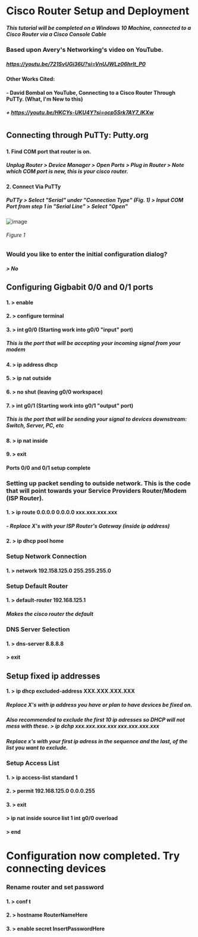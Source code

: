 # Cisco Router Setup and Deployment  

##### This tutorial will be completed on a Windows 10 Machine, connected to a Cisco Router via a Cisco Console Cable

### Based upon Avery's Networking's video on YouTube.
##### https://youtu.be/721SvUGi36U?si=VnUJWLz06hrlt_P0

#### Other Works Cited:
#### - David Bombal on YouTube, Connecting to a Cisco Router Through PuTTy. (What, I'm New to this)
##### + https://youtu.be/HKCYs-UKU4Y?si=ocp5Srk7AY7_lKXw

#
## Connecting through PuTTy: Putty.org
##### 
#### 1. Find COM port that router is on.
##### Unplug Router > Device Manager > Open Ports > Plug in Router > Note which COM port is new, this is your cisco router. 
#### 2. Connect Via PuTTy
##### PuTTy > Select "Serial" under "Connection Type" (Fig. 1) > Input COM Port from step 1 in "Serial Line" > Select "Open"
![image](https://github.com/TDykes2/Networking/assets/105371918/8c6152db-5622-4d82-ac17-d65353f979e6)
###### Figure 1   

### Would you like to enter the initial configuration dialog?
##### > No  

## Configuring Gigbabit 0/0 and 0/1 ports
#### 1. > enable
#### 2. > configure terminal
#### 3. > int g0/0 (Starting work into g0/0 "input" port)
  ##### This is the port that will be accepting your incoming signal from your modem
#### 4. > ip address dhcp
#### 5. > ip nat outside
#### 6. > no shut (leaving g0/0 workspace)
#### 7. > int g0/1 (Starting work into g0/1 "output" port) 
  ##### This is the port that will be sending your signal to devices downstream: Switch, Server, PC, etc
#### 8. > ip nat inside
#### 9. > exit
#### Ports 0/0 and 0/1 setup complete  

### Setting up packet sending to outside network. This is the code that will point towards your Service Providers Router/Modem (ISP Router). 
#### 1. > ip route 0.0.0.0 0.0.0.0 xxx.xxx.xxx.xxx
##### - Replace X's with your ISP Router's Gateway (inside ip address)
#### 2. > ip dhcp pool home

### Setup Network Connection
#### 1. > network 192.158.125.0 255.255.255.0

### Setup Default Router
#### 1. > default-router 192.168.125.1
##### Makes the cisco router the default

### DNS Server Selection
#### 1. > dns-server 8.8.8.8

#### > exit

## Setup fixed ip addresses
#### 1. > ip dhcp excluded-address XXX.XXX.XXX.XXX
##### Replace X's with ip address you have or plan to have devices be fixed on.
##### Also recommended to exclude the first 10 ip adresses so DHCP will not mess with these. > ip dchp xxx.xxx.xxx.xxx xxx.xxx.xxx.xxx
##### Replace x's with your first ip adress in the sequence and the last, of the list you want to exclude.


### Setup Access List
#### 1. > ip access-list standard 1
#### 2. > permit 192.168.125.0 0.0.0.255
#### 3. > exit

#### > ip nat inside source list 1 int g0/0 overload
#### > end
# Configuration now completed. Try connecting devices


### Rename router and set password
#### 1. > conf t
#### 2. > hostname RouterNameHere
#### 3. > enable secret InsertPasswordHere
